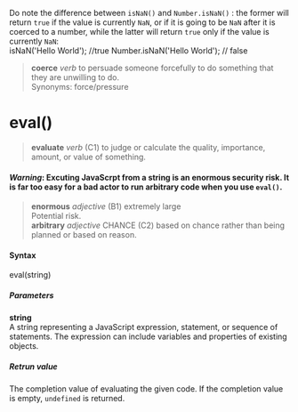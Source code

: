 Do note the difference between ```isNaN()``` and ```Number.isNaN()``` : the former will return ```true``` if the value is currently ```NaN```, or if it is going to be ```NaN``` after it is coerced to a number, while the latter will return ```true``` only if the value is currently ```NaN```:  
isNaN('Hello World');    //true
Number.isNaN('Hello World'); // false
> **coerce** _verb_ to persuade someone forcefully to do something that they are unwilling to do.  
> Synonyms: force/pressure
# eval()  
> **evaluate** _verb_ (C1) to judge or calculate the quality, importance, amount, or value of something.  
#### ***Warning***: Excuting JavaScrpt from a string is an enormous security risk. It is far too easy for a bad actor to run arbitrary code when you use ```eval()```.   
> **enormous** _adjective_ (B1) extremely large  
> Potential risk.  
> **arbitrary** _adjective_ CHANCE (C2) based on chance rather than being planned or based on reason.  
#### Syntax  
eval(string)
##### Parameters  
**string**  
A string representing a JavaScript expression, statement, or sequence of statements. The expression can include variables and properties of existing objects.  
##### Retrun value  
The completion value of evaluating the given code. If the completion value is empty, ```undefined``` is returned.
